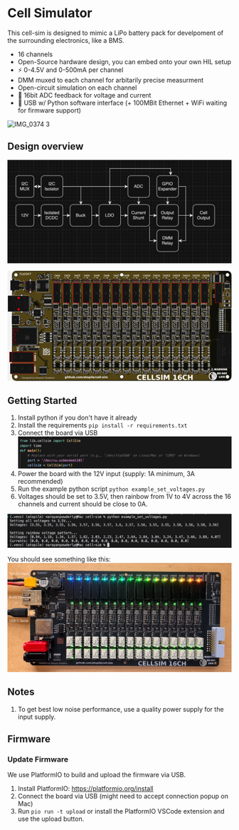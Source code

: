 # Cell Simulator

This cell-sim is designed to mimic a LiPo battery pack for develpoment of the surrounding electronics, like a BMS.

- 16 channels
- Open-Source hardware design, you can embed onto your own HIL setup
- ⚡️ 0-4.5V and 0-500mA per channel
- DMM muxed to each channel for arbitarily precise measurment
- Open-circuit simulation on each channel
- 📏 16bit ADC feedback for voltage and current
- 🔌 USB w/ Python software interface (+ 100MBit Ethernet + WiFi waiting for firmware support)

![IMG_0374 3](https://github.com/user-attachments/assets/d8fa4661-c460-48e2-a26a-71079aa79707)

## Design overview

![Cell Diagram](docs/cell.png)

![Board Render](docs/board.png)

## Getting Started

1. Install python if you don't have it already
2. Install the requirements `pip install -r requirements.txt`
3. Connect the board via USB
![Port](docs/port.png)
4. Power the board with the 12V input (supply: 1A minimum, 3A recommended)
5. Run the example python script `python example_set_voltages.py`
6. Voltages should be set to 3.5V, then rainbow from 1V to 4V across the 16 channels and current should be close to 0A.

![Test Output](docs/test-output.png)

You should see something like this:
![Rainbow](docs/labeled-interfaces.png)

## Notes
1. To get best low noise performance, use a quality power supply for the input supply.

## Firmware

### Update Firmware
We use PlatformIO to build and upload the firmware via USB.
1. Install PlatformIO: https://platformio.org/install
2. Connect the board via USB (might need to accept connection popup on Mac)
3. Run `pio run -t upload` or install the PlatformIO VSCode extension and use the upload button.

